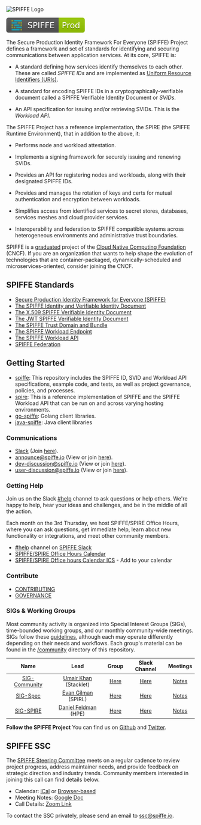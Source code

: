 ![SPIFFE Logo](https://github.com/spiffe/spiffe/blob/main/community/logo/256x1024.png?raw=true)




[![Production Phase](https://github.com/spiffe/spiffe/blob/main/.img/maturity/prod.svg)](https://github.com/spiffe/spiffe/blob/main/MATURITY.md#production)

The Secure Production Identity Framework For Everyone (SPIFFE) Project defines a framework and set of
standards for identifying and securing communications between application services. At its core, SPIFFE is:

* A standard defining how services identify themselves to each other. These are called *SPIFFE IDs* and are implemented as [Uniform Resource Identifiers (URIs)](https://en.wikipedia.org/wiki/Uniform_Resource_Identifier).

* A standard for encoding SPIFFE IDs in a cryptographically-verifiable document called a SPIFFE Verifiable Identity Document or *SVIDs*.

* An API specification for issuing and/or retrieving SVIDs. This is the *Workload API*.

The SPIFFE Project has a reference implementation, the SPIRE (the SPIFFE Runtime Environment), that in addition to the above, it:

* Performs node and workload attestation.

* Implements a signing framework for securely issuing and renewing SVIDs.

* Provides an API for registering nodes and workloads, along with their designated SPIFFE IDs.

* Provides and manages the rotation of keys and certs for mutual authentication and encryption between workloads.

* Simplifies access from identified services to secret stores, databases, services meshes and cloud provider services.

* Interoperability and federation to SPIFFE compatible systems across heterogeneous environments and administrative trust boundaries.


SPIFFE is a [graduated](https://www.cncf.io/projects/spiffe/) project of the [Cloud Native Computing Foundation](https://cncf.io) (CNCF). If you are an organization that wants to help shape the evolution of technologies that are container-packaged, dynamically-scheduled and microservices-oriented, consider joining the CNCF.

## SPIFFE Standards

* [Secure Production Identity Framework for Everyone (SPIFFE)](standards/SPIFFE.md)
* [The SPIFFE Identity and Verifiable Identity Document](standards/SPIFFE-ID.md)
* [The X.509 SPIFFE Verifiable Identity Document](standards/X509-SVID.md)
* [The JWT SPIFFE Verifiable Identity Document](standards/JWT-SVID.md)
* [The SPIFFE Trust Domain and Bundle](standards/SPIFFE_Trust_Domain_and_Bundle.md)
* [The SPIFFE Workload Endpoint](standards/SPIFFE_Workload_Endpoint.md)
* [The SPIFFE Workload API](standards/SPIFFE_Workload_API.md)
* [SPIFFE Federation](standards/SPIFFE_Federation.md)

## Getting Started

* [spiffe](https://github.com/spiffe/spiffe): This repository includes the SPIFFE ID, SVID and Workload API specifications, example code, and tests, as well as project governance, policies, and processes.    
* [spire](https://github.com/spiffe/spire): This is a reference implementation of SPIFFE and the SPIFFE Workload API that can be run on and across varying hosting environments.
* [go-spiffe](https://github.com/spiffe/go-spiffe/tree/main/v2): Golang client libraries.
* [java-spiffe](https://github.com/spiffe/java-spiffe): Java client libraries

### Communications

  * [Slack](https://spiffe.slack.com) (Join [here](https://slack.spiffe.io)).
  * <announce@spiffe.io> (View or join [here](https://groups.google.com/a/spiffe.io/forum/#!forum/announce)).
  * <dev-discussion@spiffe.io> (View or join [here](https://groups.google.com/a/spiffe.io/forum/#!forum/dev-discussion)).
  * <user-discussion@spiffe.io> (View or join [here](https://groups.google.com/a/spiffe.io/forum/#!forum/user-discussion)).

### Getting Help

Join us on the Slack [#help](https://spiffe.slack.com/archives/CBNCC2V17) channel to ask questions or help others. We're happy to help, hear your ideas and challenges, and be in the middle of all the action.

Each month on the 3rd Thursday, we host SPIFFE/SPIRE Office Hours, where you can ask questions, get immediate help, learn about new functionality or integrations, and meet other community members.

* [#help](https://spiffe.slack.com/archives/CBNCC2V17) channel on [SPIFFE Slack](https://spiffe.slack.com)
* [SPIFFE/SPIRE Office Hours Calendar](https://calendar.google.com/calendar/u/0/embed?src=c_q2don6m2b33gljqftauib3hnuk@group.calendar.google.com&ctz=America/Los_Angeles)
* [SPIFFE/SPIRE Office hours Calendar ICS](https://calendar.google.com/calendar/ical/c_q2don6m2b33gljqftauib3hnuk%40group.calendar.google.com/public/basic.ics) - Add to your calendar

### Contribute

* [CONTRIBUTING](/CONTRIBUTING.md)
* [GOVERNANCE](/GOVERNANCE.md)

### SIGs & Working Groups<a name="sigs"></a>

Most community activity is organized into Special Interest Groups (SIGs), time-bounded working groups, and our monthly community-wide meetings. SIGs follow these [guidelines](GOVERNANCE.md#special-interest-groups-sigs), although each may operate differently depending on their needs and workflows. Each group's material can be found in the [/community](/community) directory of this repository.

| Name | Lead | Group | Slack Channel | Meetings |
|:------:|:-------:|:-------:|:---------------:|:----------:|
| [SIG-Community](/community/sig-community/README.md) | [Umair Khan](https://github.com/umairmkhan) (Stacklet) | [Here](https://groups.google.com/a/spiffe.io/g/sig-community) | [Here](https://spiffe.slack.com/messages/community) | [Notes](https://docs.google.com/document/d/1tb3lxubwr8IKRd6Smnl83ur14xkOQdjwQqla9OHjwZo) |
| [SIG-Spec](/community/sig-spec/README.md) | [Evan Gilman](https://github.com/evan2645) (SPIRL) | [Here](https://groups.google.com/a/spiffe.io/forum/#!forum/sig-specification) | [Here](https://spiffe.slack.com/messages/sig-spec) | [Notes](https://docs.google.com/document/d/1f64vbyn5sOb8Mr1H3mGGGul3vTKo4r6cTBcUV3N9OFo) |
| [SIG-SPIRE](/community/sig-spire/README.md) | [Daniel Feldman](https://github.com/dfeldman) (HPE) | [Here](https://groups.google.com/a/spiffe.io/forum/#!forum/sig-spire) | [Here](https://spiffe.slack.com/messages/spire) | [Notes](https://docs.google.com/document/d/1IgpCkvSRSoY9Xd16gFQJJ1KP8sLZ7EE39cEjBK_UIg4) |

**Follow the SPIFFE Project** You can find us on [Github](https://github.com/spiffe/) and [Twitter](https://twitter.com/SPIFFEio).

## SPIFFE SSC
The [SPIFFE Steering Committee](/GOVERNANCE.md#the-spiffe-steering-committee-ssc) meets on a regular cadence to review project progress, address maintainer needs, and provide feedback on strategic direction and industry trends. Community members interested in joining this call can find details below.

* Calendar: [iCal](https://calendar.google.com/calendar/ical/c_gck7v87m9obq6n3hpo01l7csus%40group.calendar.google.com/public/basic.ics) or [Browser-based](https://calendar.google.com/calendar/embed?src=c_gck7v87m9obq6n3hpo01l7csus%40group.calendar.google.com&ctz=America%2FChicago)
* Meeting Notes: [Google Doc](https://docs.google.com/document/d/14YlmMTqwqNdx-CWapwwIBMaakH5Z2UnAvOBQBB8AwQM)
* Call Details: [Zoom Link](https://zoom.us/j/95959131216?pwd=akw4RzlEUEVCTnFkWE5KdWFPZXpkdz09)

To contact the SSC privately, please send an email to [ssc@spiffe.io](mailto:ssc@spiffe.io).
